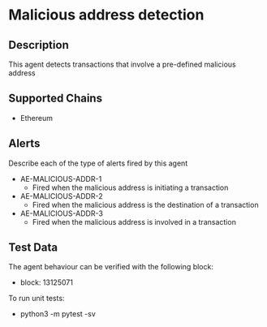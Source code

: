 # Malicious address detection

## Description

This agent detects transactions that involve a pre-defined malicious address

## Supported Chains

- Ethereum

## Alerts

Describe each of the type of alerts fired by this agent

- AE-MALICIOUS-ADDR-1
  - Fired when the malicious address is initiating a transaction
- AE-MALICIOUS-ADDR-2
  - Fired when the malicious address is the destination of a transaction
- AE-MALICIOUS-ADDR-3
  - Fired when the malicious address is involved in a transaction

## Test Data

The agent behaviour can be verified with the following block:
- block: 13125071

To run unit tests:
- python3 -m pytest -sv

